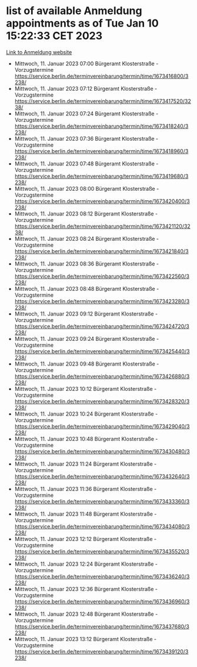 # list of available Anmeldung appointments as of Tue Jan 10 15:22:33 CET 2023
[Link to Anmeldung website](https://service.berlin.de/terminvereinbarung/termin/tag.php?termin=0&anliegen[]=120686&dienstleisterlist=122210,122217,327316,122219,327312,122227,327314,122231,327346,122243,327348,122252,329742,122260,329745,122262,329748,122254,329751,122271,327278,122273,327274,122277,327276,330436,122280,327294,122282,327290,122284,327292,327539,122291,327270,122285,327266,122286,327264,122296,327268,150230,329760,122301,327282,122297,327286,122294,327284,122312,329763,122314,329775,122304,327330,122311,327334,122309,327332,122281,327352,122279,329772,122276,327324,122274,327326,122267,329766,122246,327318,122251,327320,122257,327322,122208,327298,122226,327300,121362,121364&herkunft=http%3A%2F%2Fservice.berlin.de%2Fdienstleistung%2F120686%2F)
- Mittwoch, 11. Januar 2023 07:00 Bürgeramt Klosterstraße - Vorzugstermine https://service.berlin.de/terminvereinbarung/termin/time/1673416800/3238/
- Mittwoch, 11. Januar 2023 07:12 Bürgeramt Klosterstraße - Vorzugstermine https://service.berlin.de/terminvereinbarung/termin/time/1673417520/3238/
- Mittwoch, 11. Januar 2023 07:24 Bürgeramt Klosterstraße - Vorzugstermine https://service.berlin.de/terminvereinbarung/termin/time/1673418240/3238/
- Mittwoch, 11. Januar 2023 07:36 Bürgeramt Klosterstraße - Vorzugstermine https://service.berlin.de/terminvereinbarung/termin/time/1673418960/3238/
- Mittwoch, 11. Januar 2023 07:48 Bürgeramt Klosterstraße - Vorzugstermine https://service.berlin.de/terminvereinbarung/termin/time/1673419680/3238/
- Mittwoch, 11. Januar 2023 08:00 Bürgeramt Klosterstraße - Vorzugstermine https://service.berlin.de/terminvereinbarung/termin/time/1673420400/3238/
- Mittwoch, 11. Januar 2023 08:12 Bürgeramt Klosterstraße - Vorzugstermine https://service.berlin.de/terminvereinbarung/termin/time/1673421120/3238/
- Mittwoch, 11. Januar 2023 08:24 Bürgeramt Klosterstraße - Vorzugstermine https://service.berlin.de/terminvereinbarung/termin/time/1673421840/3238/
- Mittwoch, 11. Januar 2023 08:36 Bürgeramt Klosterstraße - Vorzugstermine https://service.berlin.de/terminvereinbarung/termin/time/1673422560/3238/
- Mittwoch, 11. Januar 2023 08:48 Bürgeramt Klosterstraße - Vorzugstermine https://service.berlin.de/terminvereinbarung/termin/time/1673423280/3238/
- Mittwoch, 11. Januar 2023 09:12 Bürgeramt Klosterstraße - Vorzugstermine https://service.berlin.de/terminvereinbarung/termin/time/1673424720/3238/
- Mittwoch, 11. Januar 2023 09:24 Bürgeramt Klosterstraße - Vorzugstermine https://service.berlin.de/terminvereinbarung/termin/time/1673425440/3238/
- Mittwoch, 11. Januar 2023 09:48 Bürgeramt Klosterstraße - Vorzugstermine https://service.berlin.de/terminvereinbarung/termin/time/1673426880/3238/
- Mittwoch, 11. Januar 2023 10:12 Bürgeramt Klosterstraße - Vorzugstermine https://service.berlin.de/terminvereinbarung/termin/time/1673428320/3238/
- Mittwoch, 11. Januar 2023 10:24 Bürgeramt Klosterstraße - Vorzugstermine https://service.berlin.de/terminvereinbarung/termin/time/1673429040/3238/
- Mittwoch, 11. Januar 2023 10:48 Bürgeramt Klosterstraße - Vorzugstermine https://service.berlin.de/terminvereinbarung/termin/time/1673430480/3238/
- Mittwoch, 11. Januar 2023 11:24 Bürgeramt Klosterstraße - Vorzugstermine https://service.berlin.de/terminvereinbarung/termin/time/1673432640/3238/
- Mittwoch, 11. Januar 2023 11:36 Bürgeramt Klosterstraße - Vorzugstermine https://service.berlin.de/terminvereinbarung/termin/time/1673433360/3238/
- Mittwoch, 11. Januar 2023 11:48 Bürgeramt Klosterstraße - Vorzugstermine https://service.berlin.de/terminvereinbarung/termin/time/1673434080/3238/
- Mittwoch, 11. Januar 2023 12:12 Bürgeramt Klosterstraße - Vorzugstermine https://service.berlin.de/terminvereinbarung/termin/time/1673435520/3238/
- Mittwoch, 11. Januar 2023 12:24 Bürgeramt Klosterstraße - Vorzugstermine https://service.berlin.de/terminvereinbarung/termin/time/1673436240/3238/
- Mittwoch, 11. Januar 2023 12:36 Bürgeramt Klosterstraße - Vorzugstermine https://service.berlin.de/terminvereinbarung/termin/time/1673436960/3238/
- Mittwoch, 11. Januar 2023 12:48 Bürgeramt Klosterstraße - Vorzugstermine https://service.berlin.de/terminvereinbarung/termin/time/1673437680/3238/
- Mittwoch, 11. Januar 2023 13:12 Bürgeramt Klosterstraße - Vorzugstermine https://service.berlin.de/terminvereinbarung/termin/time/1673439120/3238/
